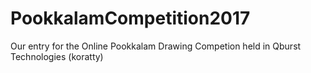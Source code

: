 # PookkalamCompetition2017
Our entry for the Online Pookkalam Drawing Competion held in Qburst Technologies (koratty)
